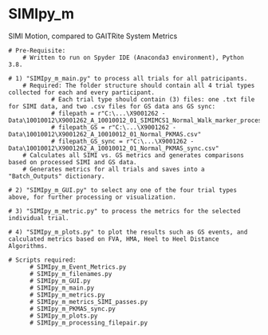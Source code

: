 # SIMIpy_m
SIMI Motion, compared to GAITRite System Metrics

    # Pre-Requisite:
        # Written to run on Spyder IDE (Anaconda3 environment), Python 3.8.

    # 1) "SIMIpy_m_main.py" to process all trials for all patricipants.
        # Required: The folder structure should contain all 4 trial types collected for each and every participant.                     
                # Each trial type should contain (3) files: one .txt file for SIMI data, and two .csv files for GS data ans GS sync:
                # filepath = r"C:\...\X9001262 - Data\10010012\X9001262_A_10010012_01_SIMIMCS1_Normal_Walk_marker_processed_7_13_2021.txt"
                # filepath_GS = r"C:\...\X9001262 - Data\10010012\X9001262_A_10010012_01_Normal_PKMAS.csv"
                # filepath_GS_sync = r"C:\...\X9001262 - Data\10010012\X9001262_A_10010012_01_Normal_PKMAS_sync.csv"
        # Calculates all SIMI vs. GS metrics and generates comparisons based on processed SIMI and GS data.            
        # Generates metrics for all trials and saves into a "Batch_Outputs" dictionary.
  
    # 2) "SIMIpy_m_GUI.py" to select any one of the four trial types above, for further processing or visualization.

    # 3) "SIMIpy_m_metric.py" to process the metrics for the selected individual trial.
          
    # 4) "SIMIpy_m_plots.py" to plot the results such as GS events, and calculated metrics based on FVA, HMA, Heel to Heel Distance Algorithms.

    # Scripts required:
          # SIMIpy_m_Event_Metrics.py
          # SIMIpy_m_filenames.py
          # SIMIpy_m_GUI.py
          # SIMIpy_m_main.py
          # SIMIpy_m_metrics.py
          # SIMIpy_m_metrics_SIMI_passes.py
          # SIMIpy_m_PKMAS_sync.py
          # SIMIpy_m_plots.py
          # SIMIpy_m_processing_filepair.py
  
